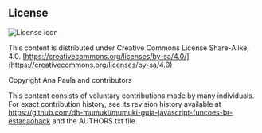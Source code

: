 ## License
![License icon](https://licensebuttons.net/l/by-sa/3.0/88x31.png)

This content is distributed under Creative Commons License Share-Alike, 4.0. [https://creativecommons.org/licenses/by-sa/4.0/](https://creativecommons.org/licenses/by-sa/4.0)

Copyright Ana Paula and contributors

This content consists of voluntary contributions made by many
individuals. For exact contribution history, see its revision history
available at https://github.com/dh-mumuki/mumuki-guia-javascript-funcoes-br-estacaohack and the AUTHORS.txt file.

